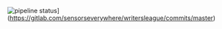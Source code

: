 ![pipeline status](https://gitlab.com/sensorseverywhere/writersleague/badges/master/pipeline.svg)](https://gitlab.com/sensorseverywhere/writersleague/commits/master)